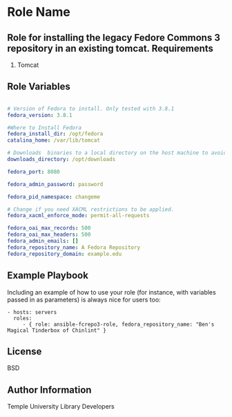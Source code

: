 Role Name
=========

Role for installing the legacy Fedore Commons 3 repository in an existing tomcat. 
Requirements
------------

1. Tomcat

Role Variables
--------------
```yaml

# Version of Fedora to install. Only tested with 3.8.1
fedora_version: 3.8.1

#Where to Install Fedora
fedora_install_dir: /opt/fedora
catalina_home: /var/lib/tomcat

# Downloads  binaries to a local directory on the host machine to avoid repeated downloads
downloads_directory: /opt/downloads

fedora_port: 8080

fedora_admin_password: password

fedora_pid_namespace: changeme

# Change if you need XACML restrictions to be applied.
fedora_xacml_enforce_mode: permit-all-requests

fedora_oai_max_records: 500
fedora_oai_max_headers: 500
fedora_admin_emails: []
fedora_repository_name: A Fedora Repository
fedora_repository_domain: example.edu

```



Example Playbook
----------------

Including an example of how to use your role (for instance, with variables passed in as parameters) is always nice for users too:

    - hosts: servers
      roles:
         - { role: ansible-fcrepo3-role, fedora_repository_name: "Ben's Magical Tinderbox of Chinlint" }

License
-------

BSD

Author Information
------------------

Temple University Library Developers
